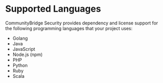 # Supported Languages

CommunityBridge Security provides dependency and license support for the following programming languages that your project uses:

* Golang
* Java
* JavaScript
* Node.js \(npm\)
* PHP
* Python
* Ruby
* Scala


